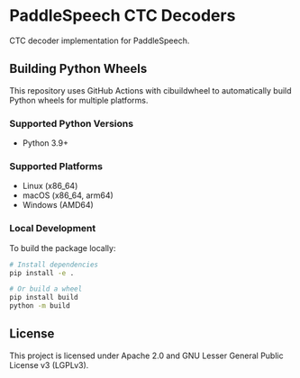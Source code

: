 # PaddleSpeech CTC Decoders

CTC decoder implementation for PaddleSpeech.

## Building Python Wheels

This repository uses GitHub Actions with cibuildwheel to automatically build Python wheels for multiple platforms.

### Supported Python Versions

- Python 3.9+

### Supported Platforms

- Linux (x86_64)
- macOS (x86_64, arm64)
- Windows (AMD64)

### Local Development

To build the package locally:

```bash
# Install dependencies
pip install -e .

# Or build a wheel
pip install build
python -m build
```

## License

This project is licensed under Apache 2.0 and GNU Lesser General Public License v3 (LGPLv3). 
